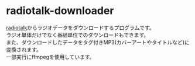 # radiotalk-downloader

[radiotalk](https://radiotalk.jp/)からラジオデータをダウンロードするプログラムです。  
ラジオ単体だけでなく番組単位でのダウンロードもできます。  
また、ダウンロードしたデータをタグ付きMP3(カバーアートやタイトルなど)に変換されます。  
一部実行にffmpegを使用しています。  
